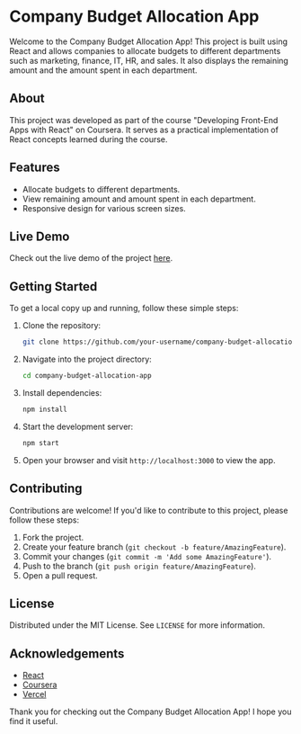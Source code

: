 # Company Budget Allocation App

Welcome to the Company Budget Allocation App! This project is built using React and allows companies to allocate budgets to different departments such as marketing, finance, IT, HR, and sales. It also displays the remaining amount and the amount spent in each department.

## About

This project was developed as part of the course "Developing Front-End Apps with React" on Coursera. It serves as a practical implementation of React concepts learned during the course.

## Features

- Allocate budgets to different departments.
- View remaining amount and amount spent in each department.
- Responsive design for various screen sizes.

## Live Demo

Check out the live demo of the project [here](https://company-budget-allocation-app.vercel.app/).

## Getting Started

To get a local copy up and running, follow these simple steps:

1. Clone the repository:

   ```bash
   git clone https://github.com/your-username/company-budget-allocation-app.git
   ```

2. Navigate into the project directory:

   ```bash
   cd company-budget-allocation-app
   ```

3. Install dependencies:

   ```bash
   npm install
   ```

4. Start the development server:

   ```bash
   npm start
   ```

5. Open your browser and visit `http://localhost:3000` to view the app.

## Contributing

Contributions are welcome! If you'd like to contribute to this project, please follow these steps:

1. Fork the project.
2. Create your feature branch (`git checkout -b feature/AmazingFeature`).
3. Commit your changes (`git commit -m 'Add some AmazingFeature'`).
4. Push to the branch (`git push origin feature/AmazingFeature`).
5. Open a pull request.

## License

Distributed under the MIT License. See `LICENSE` for more information.

## Acknowledgements

- [React](https://reactjs.org/)
- [Coursera](https://www.coursera.org/)
- [Vercel](https://vercel.com/)

Thank you for checking out the Company Budget Allocation App! I hope you find it useful.
